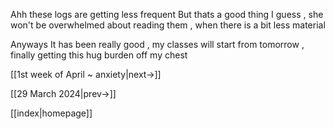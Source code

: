 
Ahh these logs are getting less frequent 
But thats a good thing I guess , she won't be overwhelmed about reading them , when there is a bit less material

Anyways 
It has been really good , my classes will start from tomorrow , finally getting this hug burden off my chest

[[1st week of April ~ anxiety|next->]]

[[29 March 2024|prev->]]

[[index|homepage]]